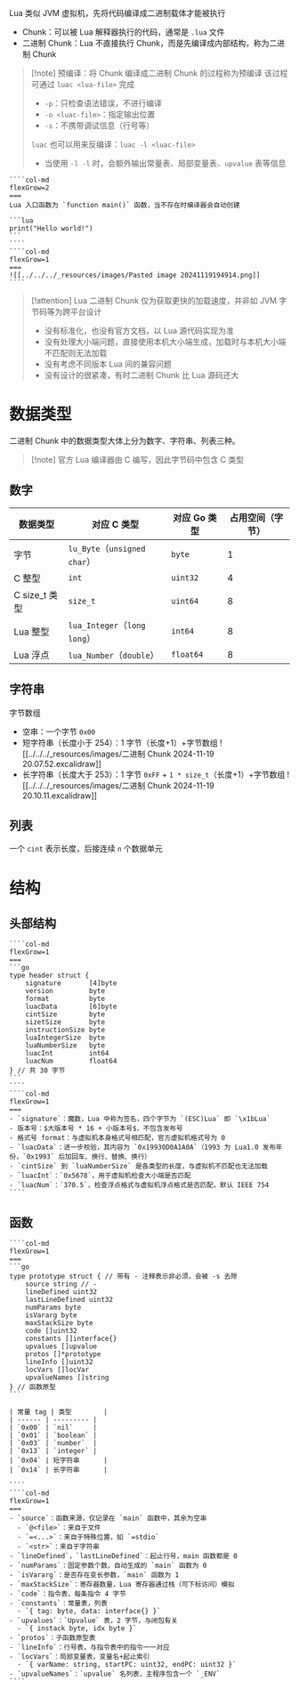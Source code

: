 Lua 类似 JVM 虚拟机，先将代码编译成二进制载体才能被执行
- Chunk：可以被 Lua 解释器执行的代码，通常是 `.lua` 文件
- 二进制 Chunk：Lua 不直接执行 Chunk，而是先编译成内部结构，称为二进制 Chunk

> [!note] 预编译：将 Chunk 编译成二进制 Chunk 的过程称为预编译
> 该过程可通过 `luac <lua-file>` 完成
> - `-p`：只检查语法错误，不进行编译
> - `-o <luac-file>`：指定输出位置
> - `-s`：不携带调试信息（行号等）
> 
> `luac` 也可以用来反编译：`luac -l <luac-file>`
> - 当使用 `-l -l` 时，会额外输出常量表、局部变量表、`upvalue` 表等信息 

`````col
````col-md
flexGrow=2
===
Lua 入口函数为 `function main()` 函数，当不存在时编译器会自动创建

```lua
print("Hello world!")
```
````
````col-md
flexGrow=1
===
![[../../../_resources/images/Pasted image 20241119194914.png]]
````
`````
>[!attention] Lua 二进制 Chunk 仅为获取更快的加载速度，并非如 JVM 字节码等为跨平台设计
>- 没有标准化，也没有官方文档，以 Lua 源代码实现为准
>- 没有处理大小端问题，直接使用本机大小端生成，加载时与本机大小端不匹配则无法加载
>- 没有考虑不同版本 Lua 间的兼容问题
>- 没有设计的很紧凑，有时二进制 Chunk 比 Lua 源码还大
# 数据类型

二进制 Chunk 中的数据类型大体上分为数字、字符串、列表三种。

> [!note] 官方 Lua 编译器由 C 编写，因此字节码中包含 C 类型
## 数字

| 数据类型        | 对应 C 类型                    | 对应 Go 类型  | 占用空间（字节） |
| ----------- | -------------------------- | --------- | -------- |
| 字节          | `lu_Byte`（`unsigned char`） | `byte`    | 1        |
| C 整型        | `int`                      | `uint32`  | 4        |
| C size_t 类型 | `size_t`                   | `uint64`  | 8        |
| Lua 整型      | `lua_Integer`（`long long`） | `int64`   | 8        |
| Lua 浮点      | `lua_Number`（`double`）     | `float64` | 8        |
## 字符串

字节数组
- 空串：一个字节 `0x00`
- 短字符串（长度小于 254）：1 字节（长度+1）+字节数组
![[../../../_resources/images/二进制 Chunk 2024-11-19 20.07.52.excalidraw]]
- 长字符串（长度大于 253）：1 字节 `0xFF` + `1 * size_t`（长度+1）+字节数组
![[../../../_resources/images/二进制 Chunk 2024-11-19 20.10.11.excalidraw]]
## 列表

一个 `cint` 表示长度，后接连续 `n` 个数据单元
# 结构

## 头部结构
`````col
````col-md
flexGrow=1
===
```go
type header struct {  
    signature       [4]byte  
    version         byte  
    format          byte  
    luacData        [6]byte  
    cintSize        byte  
    sizetSize       byte  
    instructionSize byte  
    luaIntegerSize  byte  
    luaNumberSize   byte  
    luacInt         int64  
    luacNum         float64  
} // 共 30 字节
```
````
````col-md
flexGrow=1
===
- `signature`：魔数，Lua 中称为签名，四个字节为 `(ESC)Lua` 即 `\x1bLua`
- 版本号：$大版本号 * 16 + 小版本号$，不包含发布号
- 格式号 format：与虚拟机本身格式号相匹配，官方虚拟机格式号为 0
- `luacData`：进一步校验，其内容为 `0x19930D0A1A0A`（1993 为 Lua1.0 发布年份，`0x1993` 后加回车、换行、替换、换行）
- `cintSize` 到 `luaNumberSize` 是各类型的长度，与虚拟机不匹配也无法加载
- `luacInt`：`0x5678`，用于虚拟机检查大小端是否匹配
- `luacNum`：`370.5`，检查浮点格式与虚拟机浮点格式是否匹配，默认 IEEE 754
````
`````
## 函数

`````col
````col-md
flexGrow=1
===
```go
type prototype struct { // 带有 - 注释表示非必须，会被 -s 去除
    source string // -
    lineDefined uint32
    lastLineDefined uint32  
    numParams byte
    isVararg byte
    maxStackSize byte
    code []uint32
    constants []interface{}
    upvalues []upvalue
    protos []*prototype
    lineInfo []uint32
    locVars []locVar
    upvalueNames []string
} // 函数原型
```

| 常量 tag | 类型        |
| ------ | --------- |
| `0x00` | `nil`     |
| `0x01` | `boolean` |
| `0x03` | `number`  |
| `0x13` | `integer` |
| `0x04` | 短字符串      |
| `0x14` | 长字符串      |

````
````col-md
flexGrow=1
===
- `source`：函数来源，仅记录在 `main` 函数中，其余为空串
  - `@<file>`：来自于文件
  - `=<...>`：来自于特殊位置，如 `=stdio`
  - `<str>`：来自于字符串
- `lineDefined`，`lastLineDefined`：起止行号，main 函数都是 0
- `numParams`：固定参数个数，自动生成的 `main` 函数为 0
- `isVararg`：是否存在变长参数，`main` 函数为 1
- `maxStackSize`：寄存器数量，Lua 寄存器通过栈（可下标访问）模拟
- `code`：指令表，每条指令 4 字节
- `constants`：常量表，列表
  - `{ tag: byte, data: interface{} }`
- `upvalues`：`Upvalue` 表，2 字节，与闭包有关 
  - `{ instack byte, idx byte }`
- `protos`：子函数原型表
- `lineInfo`：行号表，与指令表中的指令一一对应
- `locVars`：局部变量表，变量名+起止索引
  - `{ varName: string, startPC: uint32, endPC: uint32 }`
- `upvalueNames`：`upvalue` 名列表，主程序包含一个 `_ENV`
````
`````

